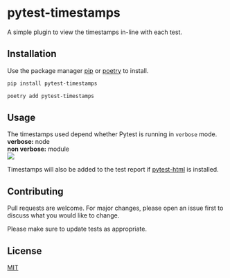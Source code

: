 # pytest-timestamps

A simple plugin to view the timestamps in-line with each test.

## Installation

Use the package manager [pip](https://pypi.org/project/pip/) or [poetry](https://python-poetry.org/) to install.

```bash
pip install pytest-timestamps
```
```bash
poetry add pytest-timestamps
```

## Usage

The timestamps used depend whether Pytest is running in `verbose` mode.\
**verbose:** node\
**non verbose:** module\
![](https://i.ibb.co/0qLXFjB/Screenshot-from-2022-01-10-22-00-26.png)

Timestamps will also be added to the test report if [pytest-html](https://github.com/pytest-dev/pytest-html) is installed.



## Contributing
Pull requests are welcome. For major changes, please open an issue first to discuss what you would like to change.

Please make sure to update tests as appropriate.

## License
[MIT](https://choosealicense.com/licenses/mit/)

